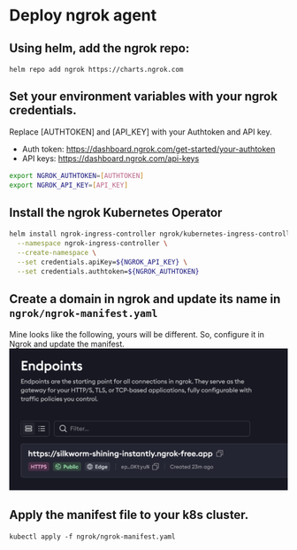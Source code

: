 # Deploy ngrok agent

## Using helm, add the ngrok repo:
```
helm repo add ngrok https://charts.ngrok.com
```

## Set your environment variables with your ngrok credentials. 
Replace [AUTHTOKEN] and [API_KEY] with your Authtoken and API key.
* Auth token: https://dashboard.ngrok.com/get-started/your-authtoken
* API keys: https://dashboard.ngrok.com/api-keys
```bash
export NGROK_AUTHTOKEN=[AUTHTOKEN]
export NGROK_API_KEY=[API_KEY]
```

## Install the ngrok Kubernetes Operator
```bash
helm install ngrok-ingress-controller ngrok/kubernetes-ingress-controller \
  --namespace ngrok-ingress-controller \
  --create-namespace \
  --set credentials.apiKey=${NGROK_API_KEY} \
  --set credentials.authtoken=${NGROK_AUTHTOKEN}
```

## Create a domain in ngrok and update its name in `ngrok/ngrok-manifest.yaml`
Mine looks like the following, yours will be different. So, configure it in Ngrok and update the manifest.
![image](../images/ngrok-endpoint.png)

## Apply the manifest file to your k8s cluster.
```
kubectl apply -f ngrok/ngrok-manifest.yaml
```